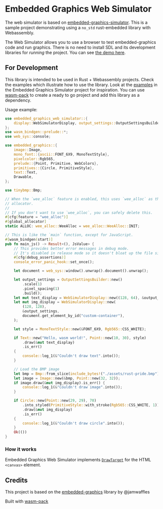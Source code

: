 # Embedded Graphics Web Simulator

The web simulator is based on [embedded-graphics-simulator](https://docs.rs/embedded-graphics-simulator/0.2.0/embedded_graphics_simulator/).
This is a sample project demonstrating using a `no_std` rust-embedded library with Webassembly.

The Web Simulator allows you to use a browser to test embedded-graphics code and run graphics. There is no need to install SDL and its development libraries for _running_ the project. You can see [the demo here](https://rahul-thakoor.github.io/embedded-graphics-web-simulator/).

## For Development

This library is intended to be used in Rust + Webassembly projects. Check the examples which illustrate how to use the library. Look at the [examples](https://github.com/jamwaffles/embedded-graphics/tree/master/simulator/examples) in the Embedded Graphics Simulator project for inspiration. You can use [wasm-pack](https://rustwasm.github.io/wasm-pack/) to create a ready to go project and add this library as a dependency.

Usage example:

```rust
use embedded_graphics_web_simulator::{
    display::WebSimulatorDisplay, output_settings::OutputSettingsBuilder,
};
use wasm_bindgen::prelude::*;
use web_sys::console;

use embedded_graphics::{
    image::Image,
    mono_font::{ascii::FONT_6X9, MonoTextStyle},
    pixelcolor::Rgb565,
    prelude::{Point, Primitive, WebColors},
    primitives::{Circle, PrimitiveStyle},
    text::Text,
    Drawable,
};

use tinybmp::Bmp;

// When the `wee_alloc` feature is enabled, this uses `wee_alloc` as the global
// allocator.
//
// If you don't want to use `wee_alloc`, you can safely delete this.
#[cfg(feature = "wee_alloc")]
#[global_allocator]
static ALLOC: wee_alloc::WeeAlloc = wee_alloc::WeeAlloc::INIT;

// This is like the `main` function, except for JavaScript.
#[wasm_bindgen(start)]
pub fn main_js() -> Result<(), JsValue> {
    // This provides better error messages in debug mode.
    // It's disabled in release mode so it doesn't bloat up the file size.
    #[cfg(debug_assertions)]
    console_error_panic_hook::set_once();

    let document = web_sys::window().unwrap().document().unwrap();

    let output_settings = OutputSettingsBuilder::new()
        .scale(1)
        .pixel_spacing(1)
        .build();
    let mut text_display = WebSimulatorDisplay::new((128, 64), &output_settings, None);
    let mut img_display = WebSimulatorDisplay::new(
        (128, 128),
        &output_settings,
        document.get_element_by_id("custom-container"),
    );

    let style = MonoTextStyle::new(&FONT_6X9, Rgb565::CSS_WHITE);

    if Text::new("Hello, wasm world!", Point::new(10, 30), style)
        .draw(&mut text_display)
        .is_err()
    {
        console::log_1(&"Couldn't draw text".into());
    }

    // Load the BMP image
    let bmp = Bmp::from_slice(include_bytes!("./assets/rust-pride.bmp")).unwrap();
    let image = Image::new(&bmp, Point::new(32, 32));
    if image.draw(&mut img_display).is_err() {
        console::log_1(&"Couldn't draw image".into());
    }

    if Circle::new(Point::new(29, 29), 70)
        .into_styled(PrimitiveStyle::with_stroke(Rgb565::CSS_WHITE, 1))
        .draw(&mut img_display)
        .is_err()
    {
        console::log_1(&"Couldn't draw circle".into());
    }
    Ok(())
}

```

### How it works

Embedded Graphics Web Simulator implements [`DrawTarget`](https://docs.rs/embedded-graphics/0.6.0/embedded_graphics/prelude/trait.DrawTarget.html) for the HTML `<canvas>` element.

## Credits

This project is based on the [embedded-graphics](https://github.com/jamwaffles/embedded-graphics) library by @jamwaffles

Built with [wasm-pack](https://rustwasm.github.io/wasm-pack/)
